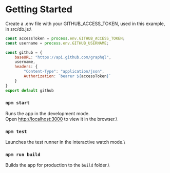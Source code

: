 # Getting Started

Create a .env file with your GITHUB_ACCESS_TOKEN, used in this example, in src/db.js:\

```js
const accessToken = process.env.GITHUB_ACCESS_TOKEN;
const username = process.env.GITHUB_USERNAME;

const github = {
    baseURL: "https://api.github.com/graphql",
    username,
    headers: {
        "Content-Type": "application/json",
        Authorization: `bearer ${accessToken}`
    }
}
export default github
```
### `npm start`

Runs the app in the development mode.\
Open [http://localhost:3000](http://localhost:3000) to view it in the browser.\

### `npm test`

Launches the test runner in the interactive watch mode.\

### `npm run build`

Builds the app for production to the `build` folder.\
